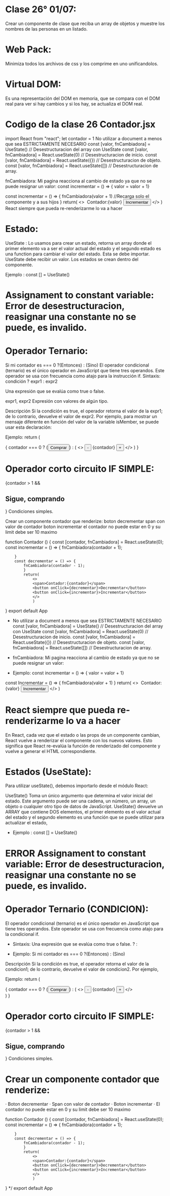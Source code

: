 # Clase 26° 01/07:
Crear un componente de clase que reciba un array de objetos y muestre los nombres de las personas en un listado.

# Web Pack:
Minimiza todos los archivos de css y los comprime en uno unificandolos.

# Virtual DOM:
Es una representación del DOM en memoria, que se compara con el DOM real para ver si
hay cambios y si los hay, se actualiza el DOM real.

# Codigo de la clase 26 Contador.jsx
import React from "react";
let contador = 1
No utilizar a document a menos que sea ESTRICTAMENTE NECESARIO
const [valor, fnCambiadora] = UseState() // Desestructuracion del array con UseState
const [valor, fnCambiadora] = React.useState(0) // Desestructuracion de inicio.
const [valor, fnCambiadora] = React.useState({}) // Desestructuracion de objeto.
const [valor, fnCambiadora] = React.useState([]) // Desestructuracion de array.

 fnCambiadora: Mi pagina reacciona al cambio de estado ya que no se puede resignar un valor: const incrementar = () => { valor = valor + 1}

const incrementar = () => {
    fnCambiadora(valor + 1) //Recarga solo el componente y a sus hijos
}
return(
    <>
    <img src="" alt="" />
    <span>Contador:{valor}</span>
<button onClick={incrementar}>Incrementar</button>
</>
)
React siempre que pueda re-renderizarme lo va a hacer 


# Estado:
UseState : Lo usamos para crear un estado, retorna un array donde el primer elemento va a ser el valor actual del estado y 
el segundo estado es una function para cambiar el valor del estado. Esta se debe importar.
UseState debe recibir un valor. Los estados se crean dentro del componente.

Ejemplo : const [] = UseState() 


# Assignament to constant variable: Error de desestructuracion, reasignar una constante no se puede, es invalido.

# Operador Ternario:
Si mi contador es  === 0 ?(Entonces) : (Sino) 
El operador condicional (ternario) es el único operador en JavaScript que tiene tres operandos. Este operador se usa con frecuencia como atajo para la instrucción if.
Sintaxis:
condición ? expr1 : expr2

Una expresión que se evalúa como true o false.

expr1, expr2
Expresión con valores de algún tipo.

Descripción
Si la condición es true, el operador retorna el valor de la expr1; de lo contrario, devuelve el valor de expr2. Por ejemplo, para mostrar un mensaje diferente en función del valor de la variable isMember, se puede usar esta declaración:

Ejemplo:
 return (
        <div>
            {
                contador === 0 
                ? (<button onClick={handleIncrementar}>Comprar</button>)
                : (
                    <>
                        <button onClick={handleDecrementar}>-</button>
                        <span>{contador}</span>
                        <button onClick={handleIncrementar}>+</button>
                    </>
                )
            }

# Operador corto circuito IF SIMPLE:
{contador > 1 && <h2> Sigue, comprando </h2>}
Condiciones simples.



 Crear un componente contador que renderize:
boton decrementar
span con valor de contador
boton incrementar
el contador no puede estar en 0 y su limit debe ser 10 maximo

<Contador liimt ={10}/>
 
function Contador () {
    const [contador, fnCambiadora] = React.useState(0);
    const incrementar = () => {
        fnCambiadora(contador + 1);

        }
        const decrementar = () => {
            fnCambiadora(contador - 1);
            }
            return(
                <>
                <span>Contador:{contador}</span>
                <button onClick={decrementar}>Decrementar</button>
                <button onClick={incrementar}>Incrementar</button>
                </>
                )
} 
export default App

* No utilizar a document a menos que sea ESTRICTAMENTE NECESARIO 
const [valor, fnCambiadora] = UseState() // Desestructuracion del array con UseState
const [valor, fnCambiadora] = React.useState(0) // Desestructuracion de inicio.
const [valor, fnCambiadora] = React.useState({}) // Desestructuracion de objeto.
const [valor, fnCambiadora] = React.useState([]) // Desestructuracion de array.

* fnCambiadora: Mi pagina reacciona al cambio de estado ya que no se puede resignar un valor: 
- Ejemplo: 
const incrementar = () => 
{ valor = valor + 1}

const Incrementar = () => {
    fnCambiadora(valor + 1) <!-- Recarga solo el componente y a sus hijos -->
}
return(
    <>
    <img src="" alt="" />
    <span>Contador:{valor}</span>
<button onClick={incrementar}>Incrementar</button>
</>
)

# React siempre que pueda re-renderizarme lo va a hacer
En React, cada vez que el estado o las props de un componente cambian, React vuelve a renderizar el componente con los nuevos valores. Esto significa que React re-evalúa la función de renderizado del componente y vuelve a generar el HTML correspondiente.


# Estados (UseState):
Para utilizar useState(), debemos importarlo desde el módulo React:
<!-- import { useState } from "react"; -->
UseState() Toma un único argumento que determina el valor inicial del estado. 
Este argumento puede ser una cadena, un número, un array, un objeto o cualquier otro tipo de datos de JavaScript. 
UseState() devuelve un ARRAY que contiene DOS elementos, el primer elemento es el valor actual del estado y el segundo elemento es una función que se puede utilizar para actualizar el estado, 

* Ejemplo : const [] = UseState() 

# ERROR Assignament to constant variable: Error de desestructuracion, reasignar una constante no se puede, es invalido.

# Operador Ternario (CONDICION):
El operador condicional (ternario) es el único operador en JavaScript que tiene tres operandos. 
Este operador se usa con frecuencia como atajo para la condicional if.
* Sintaxis: Una expresión que se evalúa como true o false.
<condicion> ? <valor si es verdadero> : <valor si es falso>

* Ejemplo: 
Si mi contador es  === 0 ?(Entonces) : (Sino) 

Descripción
Si la condición es true, el operador retorna el valor de la condicion1; de lo contrario, devuelve el valor de condicion2. Por ejemplo, 

Ejemplo:
 return (
        <div>
            {
                contador === 0 
                ? (<button onClick={handleIncrementar}>Comprar</button>) <!-- Si hace click en incrementar aumentsa el contador a "1" -->
                : (
                    <>
                        <button onClick={handleDecrementar}>-</button>
                        <span>{contador}</span>
                        <button onClick={handleIncrementar}>+</button>
                    </>
                    </div>
                )
            }

# Operador corto circuito IF SIMPLE:
{contador > 1 && <h2> Sigue, comprando </h2>}
Condiciones simples.


# Crear un componente contador que renderize:
· Boton decrementar
· Span con valor de contador
· Boton incrementar
· El contador no puede estar en 0 y su limit debe ser 10 maximo

<Contador limit ={10}/>

function Contador () {
    const [contador, fnCambiadora] = React.useState(0);
    const incrementar = () => {
        fnCambiadora(contador + 1);

        }
        const decrementar = () => {
            fnCambiadora(contador - 1);
            }
            return(
                <>
                <span>Contador:{contador}</span>
                <button onClick={decrementar}>Decrementar</button>
                <button onClick={incrementar}>Incrementar</button>
                </>
                )
} */
export default App
